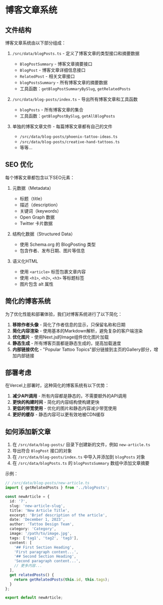 # 博客文章系统

## 文件结构

博客文章系统由以下部分组成：

1. `/src/data/blogPosts.ts` - 定义了博客文章的类型接口和摘要数据
   - `BlogPostSummary` - 博客文章摘要接口
   - `BlogPost` - 博客文章详细信息接口
   - `RelatedPost` - 相关文章接口
   - `blogPostsSummary` - 所有博客文章的摘要数据
   - 工具函数：`getBlogPostSummaryBySlug`, `getRelatedPosts`

2. `/src/data/blog-posts/index.ts` - 导出所有博客文章和工具函数
   - `blogPosts` - 所有博客文章的集合
   - 工具函数：`getBlogPostBySlug`, `getAllBlogPosts`

3. 单独的博客文章文件 - 每篇博客文章都有自己的文件
   - `/src/data/blog-posts/phoenix-tattoo-ideas.ts`
   - `/src/data/blog-posts/creative-hand-tattoos.ts`
   - 等等...

## SEO 优化

每个博客文章都包含以下SEO元素：

1. 元数据（Metadata）
   - 标题（title）
   - 描述（description）
   - 关键词（keywords）
   - Open Graph 数据
   - Twitter 卡片数据

2. 结构化数据（Structured Data）
   - 使用 Schema.org 的 BlogPosting 类型
   - 包含作者、发布日期、图片等信息

3. 语义化HTML
   - 使用 `<article>` 标签包裹文章内容
   - 使用 `<h1>`, `<h2>`, `<h3>` 等标题标签
   - 图片包含 alt 属性

## 简化的博客系统

为了优化性能和部署体验，我们对博客系统进行了以下简化：

1. **移除作者头像** - 简化了作者信息的显示，只保留名称和日期
2. **简化内容渲染** - 使用基本的Markdown解析，避免复杂的客户端渲染
3. **优化图片** - 使用Next.js的Image组件优化图片加载
4. **静态生成** - 所有博客页面都是静态生成的，提高加载速度
5. **内部链接优化** - "Popular Tattoo Topics"部分链接到主页的Gallery部分，增加内部链接

## 部署考虑

在Vercel上部署时，这种简化的博客系统有以下优势：

1. **减少API调用** - 所有内容都是静态的，不需要额外的API调用
2. **更快的构建时间** - 简化的内容结构使构建更快
3. **更低的带宽使用** - 优化的图片和静态内容减少带宽使用
4. **更好的缓存** - 静态内容可以更有效地被CDN缓存

## 如何添加新文章

1. 在 `/src/data/blog-posts/` 目录下创建新的文件，例如 `new-article.ts`
2. 导出符合 `BlogPost` 接口的对象
3. 在 `/src/data/blog-posts/index.ts` 中导入并添加到 `blogPosts` 对象
4. 在 `/src/data/blogPosts.ts` 的 `blogPostsSummary` 数组中添加文章摘要

示例：

```typescript
// /src/data/blog-posts/new-article.ts
import { getRelatedPosts } from '../blogPosts';

const newArticle = {
  id: '7',
  slug: 'new-article-slug',
  title: 'New Article Title',
  excerpt: 'Brief description of the article',
  date: 'December 1, 2023',
  author: 'Tattoo Design Team',
  category: 'Category',
  image: '/path/to/image.jpg',
  tags: ['tag1', 'tag2', 'tag3'],
  content: [
    '## First Section Heading',
    'First paragraph content...',
    '## Second Section Heading',
    'Second paragraph content...',
    // 更多内容...
  ],
  get relatedPosts() {
    return getRelatedPosts(this.id, this.tags);
  }
};

export default newArticle;
``` 